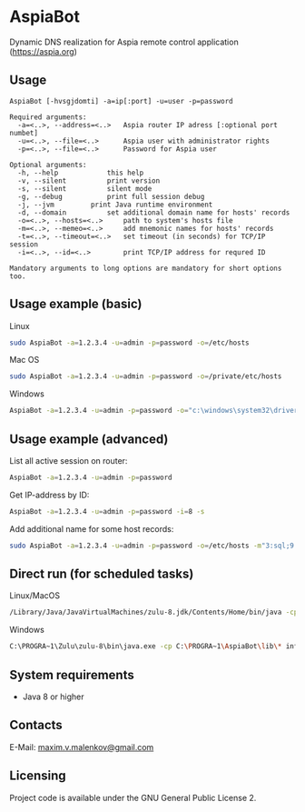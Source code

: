 # AspiaBot
Dynamic DNS realization for Aspia remote control application (https://aspia.org)

Usage
-------------------

```
AspiaBot [-hvsgjdomti] -a=ip[:port] -u=user -p=password

Required arguments: 
  -a=<..>, --address=<..>	Aspia router IP adress [:optional port numbet]
  -u=<..>, --file=<..>		Aspia user with administrator rights
  -p=<..>, --file=<..>		Password for Aspia user

Optional arguments: 
  -h, --help			this help
  -v, --silent			print version
  -s, --silent			silent mode
  -g, --debug			print full session debug
  -j, --jvm			print Java runtime environment
  -d, --domain			set additional domain name for hosts' records
  -o=<..>, --hosts=<..>		path to system's hosts file
  -m=<..>, --memeo=<..>		add mnemonic names for hosts' records
  -t=<..>, --timeout=<..>	set timeout (in seconds) for TCP/IP session
  -i=<..>, --id=<..>		print TCP/IP address for requred ID

Mandatory arguments to long options are mandatory for short options too.
```
Usage example (basic)
---------------------
Linux
``` sh
sudo AspiaBot -a=1.2.3.4 -u=admin -p=password -o=/etc/hosts
```
Mac OS
``` sh
sudo AspiaBot -a=1.2.3.4 -u=admin -p=password -o=/private/etc/hosts
```
Windows
``` sh
AspiaBot -a=1.2.3.4 -u=admin -p=password -o="c:\windows\system32\drivers\etc\hosts"
```

Usage example (advanced)
------------------------
List all active session on router:
``` sh
AspiaBot -a=1.2.3.4 -u=admin -p=password
```
Get IP-address by ID:
``` sh
AspiaBot -a=1.2.3.4 -u=admin -p=password -i=8 -s
```
Add additional name for some host records:
``` sh
sudo AspiaBot -a=1.2.3.4 -u=admin -p=password -o=/etc/hosts -m"3:sql;9:Fido;18:doe_j"
```

Direct run (for scheduled tasks)
--------------------------------

Linux/MacOS
``` sh
/Library/Java/JavaVirtualMachines/zulu-8.jdk/Contents/Home/bin/java -cp "/Users/Shared/AspiaBot/lib/*" info.malenkov.aspiabot.App -a="1.2.3.4" -u="admin" -p="password" -o="/etc/hosts" -m"3:sql;9:Fido;18:doe_j"
```

Windows
``` sh
C:\PROGRA~1\Zulu\zulu-8\bin\java.exe -cp C:\PROGRA~1\AspiaBot\lib\* info.malenkov.aspiabot.App -a="1.2.3.4" -u="admin" -p="password" -o="/etc/hosts" -m"3:sql;9:Fido;18:doe_j"
```

System requirements
-------------------
- Java 8 or higher 

Contacts
--------
E-Mail: maxim.v.malenkov@gmail.com

Licensing
---------
Project code is available under the GNU General Public License 2.
